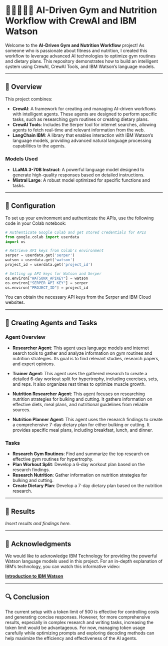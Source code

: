 # 🏋🏽🔥💪🏼 AI-Driven Gym and Nutrition Workflow with CrewAI and IBM Watson

Welcome to the **AI-Driven Gym and Nutrition Workflow** project! As someone who is passionate about fitness and nutrition, I created this workflow to leverage advanced AI technologies to optimize gym routines and dietary plans. This repository demonstrates how to build an intelligent system using CrewAI, CrewAI Tools, and IBM Watson’s language models.

---

## 🌟 **Overview**

This project combines:

- **CrewAI**: A framework for creating and managing AI-driven workflows with intelligent agents. These agents are designed to perform specific tasks, such as researching gym routines or creating dietary plans.
- **CrewAI Tools**: Includes the Serper tool for internet searches, allowing agents to fetch real-time and relevant information from the web.
- **LangChain IBM**: A library that enables interaction with IBM Watson’s language models, providing advanced natural language processing capabilities to the agents.

### **Models Used**

- **LLaMA 3-70B Instruct**: A powerful language model designed to generate high-quality responses based on detailed instructions.
- **Mistral Large**: A robust model optimized for specific functions and tasks.

---

## 🔑 **Configuration**

To set up your environment and authenticate the APIs, use the following code in your Colab notebook:

```python
# Authenticate Google Colab and get stored credentials for APIs
from google.colab import userdata
import os

# Retrieve API keys from Colab's environment
serper = userdata.get('serper')
watson = userdata.get('watson')
project_id = userdata.get('project_id')

# Setting up API keys for Watson and Serper
os.environ["WATSONX_APIKEY"] = watson
os.environ["SERPER_API_KEY"] = serper
os.environ["PROJECT_ID"] = project_id
```

You can obtain the necessary API keys from the Serper and IBM Cloud websites.

---

## 🤖 **Creating Agents and Tasks**

### **Agent Overview**

- **Researcher Agent**: This agent uses language models and internet search tools to gather and analyze information on gym routines and nutrition strategies. Its goal is to find relevant studies, research papers, and expert opinions.

- **Trainer Agent**: This agent uses the gathered research to create a detailed 6-day workout split for hypertrophy, including exercises, sets, and reps. It also organizes rest times to optimize muscle growth.

- **Nutrition Researcher Agent**: This agent focuses on researching nutrition strategies for bulking and cutting. It gathers information on effective diets, meal plans, and nutritional guidelines from reliable sources.

- **Nutrition Planner Agent**: This agent uses the research findings to create a comprehensive 7-day dietary plan for either bulking or cutting. It provides specific meal plans, including breakfast, lunch, and dinner.

### **Tasks**

- **Research Gym Routines**: Find and summarize the top research on effective gym routines for hypertrophy.
- **Plan Workout Split**: Develop a 6-day workout plan based on the research findings.
- **Research Nutrition**: Gather information on nutrition strategies for bulking and cutting.
- **Create Dietary Plan**: Develop a 7-day dietary plan based on the nutrition research.

---

## 📝 **Results**

*Insert results and findings here.*

---

## 🙏 **Acknowledgments**

We would like to acknowledge IBM Technology for providing the powerful Watson language models used in this project. For an in-depth explanation of IBM’s technology, you can watch this informative video:

[**Introduction to IBM Watson**](https://youtu.be/gUrENDkPw_k?si=mwp5Qg3_WQtzG9fj)

---

## 🔍 **Conclusion**

The current setup with a token limit of 500 is effective for controlling costs and generating concise responses. However, for more comprehensive results, especially in complex research and writing tasks, increasing the token limit would be advantageous. For now, managing token usage carefully while optimizing prompts and exploring decoding methods can help maximize the efficiency and effectiveness of the AI agents.
